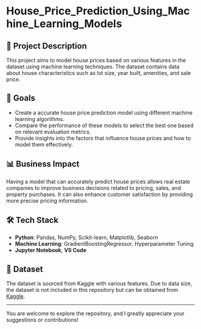 # House_Price_Prediction_Using_Machine_Learning_Models

## 📌 Project Description
This project aims to model house prices based on various features in the dataset using machine learning techniques. The dataset contains data about house characteristics such as lot size, year built, amenities, and sale price.

## 🎯 Goals
- Create a accurate house price prediction model using different machine learning algorithms.
- Compare the performance of these models to select the best one based on relevant evaluation metrics.
- Provide insights into the factors that influence house prices and how to model them effectively.

## 📊 Business Impact
Having a model that can accurately predict house prices allows real estate companies to improve business decisions related to pricing, sales, and property purchases. It can also enhance customer satisfaction by providing more precise pricing information.

## 🛠️ Tech Stack
- **Python**: Pandas, NumPy, Scikit-learn, Matplotlib, Seaborn
- **Machine Learning**: GradientBoostingRegressor, Hyperparameter Tuning
- **Jupyter Notebook**, **VS Code**

## 📁 Dataset
The dataset is sourced from Kaggle with various features. Due to data size, the dataset is not included in this repository but can be obtained from [Kaggle](https://www.kaggle.com/c/house-prices-advanced-regression-techniques).

---

You are welcome to explore the repository, and I greatly appreciate your suggestions or contributions!
